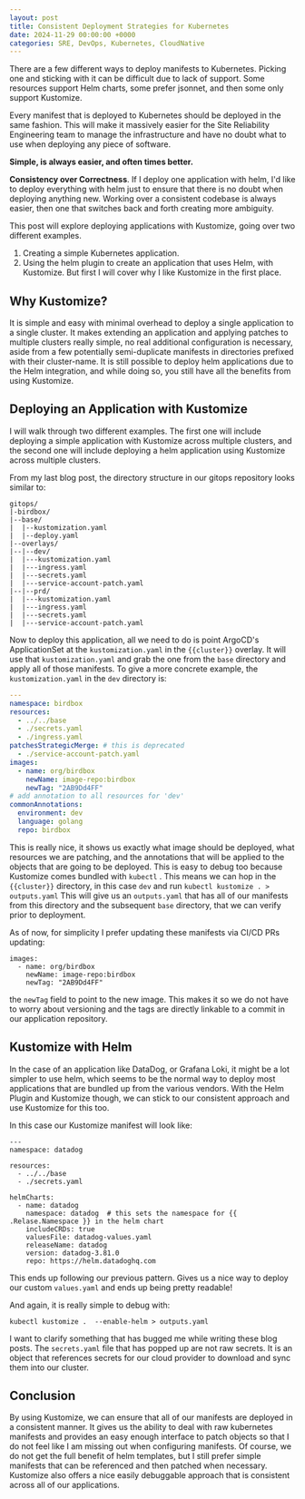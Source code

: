 ```yaml
---
layout: post
title: Consistent Deployment Strategies for Kubernetes
date: 2024-11-29 00:00:00 +0000
categories: SRE, DevOps, Kubernetes, CloudNative
---
```


There are a few different ways to deploy manifests to Kubernetes. Picking one and sticking with it can be difficult due to lack of support. Some resources support Helm charts, some prefer jsonnet, and then some only support Kustomize. 

Every manifest that is deployed to Kubernetes should be deployed in the same fashion. This will make it massively easier for the Site Reliability Engineering team to manage the infrastructure and have no doubt what to use when deploying any piece of software. 

**Simple, is always easier, and often times better.** 

**Consistency over Correctness**. If I deploy one application with helm, I'd like to deploy everything with helm just to ensure that there is no doubt when deploying anything new. Working over a consistent codebase is always easier, then one that switches back and forth creating more ambiguity. 


This post will explore deploying applications with Kustomize, going over two different examples. 
1. Creating a simple Kubernetes application.
2. Using the helm plugin to create an application that uses Helm, with Kustomize.
But first I will cover why I like Kustomize in the first place.

## Why Kustomize?

It is simple and easy with minimal overhead to deploy a single application to a single cluster. 
It makes extending an application and applying patches to multiple clusters really simple, no real additional configuration is necessary, aside from a few potentially semi-duplicate manifests in directories prefixed with their cluster-name. It is still possible to deploy helm applications due to the Helm integration, and while doing so, you still have all the benefits from using Kustomize. 

## Deploying an Application with Kustomize


I will walk through two different examples. The first one will include deploying a simple application with Kustomize across multiple clusters, and the second one will include deploying a helm application using Kustomize across multiple clusters.

From my last blog post, the directory structure in our gitops repository looks similar to:
```
gitops/
|-birdbox/
|--base/
|  |--kustomization.yaml
|  |--deploy.yaml
|--overlays/
|--|--dev/
|  |---kustomization.yaml
|  |---ingress.yaml
|  |---secrets.yaml
|  |---service-account-patch.yaml
|--|--prd/
|  |---kustomization.yaml
|  |---ingress.yaml
|  |---secrets.yaml
|  |---service-account-patch.yaml
```

Now to deploy this application, all we need to do is point ArgoCD's ApplicationSet at the `kustomization.yaml` in the `{{cluster}}` overlay. It will use that `kustomization.yaml` and grab the one from the `base` directory and apply all of those manifests. 
To give a more concrete example, the `kustomization.yaml` in the `dev` directory is:
```kustomization.yaml
---
namespace: birdbox
resources:
  - ../../base
  - ./secrets.yaml
  - ./ingress.yaml
patchesStrategicMerge: # this is deprecated
  - ./service-account-patch.yaml
images:
  - name: org/birdbox
    newName: image-repo:birdbox
    newTag: "2AB9Dd4FF"
# add annotation to all resources for 'dev'
commonAnnotations:
  environment: dev
  language: golang
  repo: birdbox
```


This is really nice, it shows us exactly what image should be deployed, what resources we are patching, and the annotations that will be applied to the objects that are going to be deployed. This is easy to debug too because Kustomize comes bundled with `kubectl` .  This means we can hop in the `{{cluster}}` directory, in this case `dev` and run `kubectl kustomize . > outputs.yaml` This will give us an `outputs.yaml` that has all of our manifests from this directory and the subsequent `base` directory, that we can verify prior to deployment. 

As of now, for simplicity I prefer updating these manifests via CI/CD PRs updating:
```
images:
  - name: org/birdbox
    newName: image-repo:birdbox
    newTag: "2AB9Dd4FF"
```
the `newTag` field to point to the new image. This makes it so we do not have to worry about versioning and the tags are directly linkable to a commit in our application repository. 


## Kustomize with Helm


In the case of an application like DataDog, or Grafana Loki, it might be a lot simpler to use helm, which seems to be the normal way to deploy most applications that are bundled up from the various vendors. With the Helm Plugin and Kustomize though, we can stick to our consistent approach and use Kustomize for this too.

In this case our Kustomize manifest will look like:
```
---
namespace: datadog

resources:
  - ../../base
  - ./secrets.yaml

helmCharts:
  - name: datadog
    namespace: datadog  # this sets the namespace for {{ .Relase.Namespace }} in the helm chart
    includeCRDs: true
    valuesFile: datadog-values.yaml
    releaseName: datadog
    version: datadog-3.81.0
    repo: https://helm.datadoghq.com
```

This ends up following our previous pattern. Gives us a nice way to deploy our custom `values.yaml` and ends up being pretty readable!

And again, it is really simple to debug with:
```
kubectl kustomize .  --enable-helm > outputs.yaml
```


I want to clarify something that has bugged me while writing these blog posts. The `secrets.yaml` file that has popped up are not raw secrets. It is an object that references secrets for our cloud provider to download and sync them into our cluster.


## Conclusion

By using Kustomize, we can ensure that all of our manifests are deployed in a consistent manner. It gives us the ability to deal with raw kubernetes manifests and provides an easy enough interface to patch objects so that I do not feel like I am missing out when configuring manifests. Of course, we do not get the full benefit of helm templates, but I still prefer simple manifests that can be referenced and then patched when necessary. Kustomize also offers a nice easily debuggable approach that is consistent across all of our applications. 





